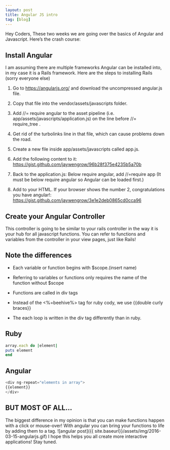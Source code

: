 ```yaml
---
layout: post
title: Angular JS intro
tag: [blog]
---
```


Hey Coders,
These two weeks we are going over the basics of Angular and Javascript. Here’s the crash course:

**Install Angular**
---

I am assuming there are multiple frameworks Angular can be installed into, in my case it is a Rails framework. Here are the steps to installing Rails (sorry everyone else)

1. Go to https://angularjs.org/ and download the uncompressed angular.js file.

2. Copy that file into the vendor/assets/javascripts folder.

3. Add //= require angular to the asset pipeline (i.e. app/assets/javascripts/application.js) on the line before //= require_tree .

4. Get rid of the turbolinks line in that file, which can cause problems down the road.

5. Create a new file inside app/assets/javascripts called app.js.

6. Add the following content to it: https://gist.github.com/jaywengrow/96b28f375e4235b5a70b

7. Back to the application.js: Below require angular, add //=require app (It must be below require angular so Angular can be loaded first.)

8. Add to your HTML. If your browser shows the number 2, congratulations you have angular!: https://gist.github.com/jaywengrow/3e1e2deb0865cd0cca96


**Create your Angular Controller**
---

This controller is going to be similar to your rails controller in the way it is your hub for all javascript functions. You can refer to functions and variables from the controller in your view pages, just like Rails!


Note the differences
---

* Each variable or function begins with $scope.(insert name)


* Referring to variables or functions only requires the name of the function without $scope

* Functions are called in div tags

* Instead of the <%=beehive%> tag for ruby cody, we use {{double curly braces}}

* The each loop is written in the div tag differently than in ruby.


**Ruby**
---

~~~ruby
array.each do |element|
puts element
end
~~~

**Angular**
---

~~~js
<div ng-repeat="elements in array">
{{element}}
</div>
~~~


**BUT MOST OF ALL…**
---

The biggest difference in my opinion is that you can make functions happen with a click or mouse-over!
With angular you can bring your functions to life by adding them to a tag.
![angular post]({{ site.baseurl}}/assets/img/2016-03-15-angularjs.gif)
I hope this helps you all create more interactive applications! Stay tuned.
